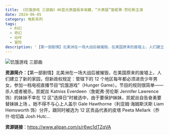 ```yaml
---
title: 《饥饿游戏 三部曲》4K蓝光原盘版本收藏，“大表姐”詹妮弗·劳伦斯主演
date: 2024-06-05
category: 电影系列
tags:
  - 科幻
  - 奇幻
  - 动作
  - 冒险
description: '【第一部剧情】北美洲在一场大战后被摧毁，在美国原来的废墟上，人们建立了新的家园，但新政权规定：管辖下的 12 个地区每年都必须进贡少年男女，参加一档电视直播节目“饥饿游戏”（Hunger Game）。节目的规则很简单——杀人或者被杀。凯妮丝 Katniss Everdeen（詹妮弗·劳伦斯 Jennifer Lawrence 饰）的妹妹不幸在 12 区“选择日”时被选中，由于要保护妹妹，凯妮丝自告奋勇要替妹妹上场 。她不得不与心上人盖尔 Gale Hawthorne（利亚姆·海姆斯沃斯 Liam Hemsworth 饰）分开，跟同时被选为 12 区贡品代表的皮塔 Peeta Mellark（乔什·哈切森 Josh Hutc...'
---
```


![饥饿游戏 三部曲](https://p8.itc.cn/q_70/images03/20231118/48e37e5622694e618ffc99a1b684ff02.jpeg)

**资源简介**：【第一部剧情】北美洲在一场大战后被摧毁，在美国原来的废墟上，人们建立了新的家园，但新政权规定：管辖下的 12 个地区每年都必须进贡少年男女，参加一档电视直播节目“饥饿游戏”（Hunger Game）。节目的规则很简单——杀人或者被杀。凯妮丝 Katniss Everdeen（詹妮弗·劳伦斯 Jennifer Lawrence 饰）的妹妹不幸在 12 区“选择日”时被选中，由于要保护妹妹，凯妮丝自告奋勇要替妹妹上场 。她不得不与心上人盖尔 Gale Hawthorne（利亚姆·海姆斯沃斯 Liam Hemsworth 饰）分开，跟同时被选为 12 区贡品代表的皮塔 Peeta Mellark（乔什·哈切森 Josh Hutc...

**资源链接**：https://www.alipan.com/s/r6wc1dTZqVA
